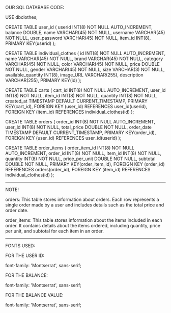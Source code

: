 OUR SQL DATABASE CODE:

USE dbclothes;

CREATE TABLE user_id (
    userid INT(8) NOT NULL AUTO_INCREMENT,
    balance DOUBLE,
    name VARCHAR(45) NOT NULL,
    username VARCHAR(45) NOT NULL,
    user_password VARCHAR(45) NOT NULL,
    item_id INT(8),
    PRIMARY KEY(userid)
);

CREATE TABLE individual_clothes (
    id INT(8) NOT NULL AUTO_INCREMENT,
    name VARCHAR(45) NOT NULL,
    brand VARCHAR(45) NOT NULL,
    category VARCHAR(45) NOT NULL,
    color VARCHAR(45) NOT NULL,
    price DOUBLE NOT NULL,
    gender VARCHAR(45) NOT NULL,
    size VARCHAR(3) NOT NULL,
    available_quantity INT(8),
    image_URL VARCHAR(255),
    description VARCHAR(255),
    PRIMARY KEY(id)
);

CREATE TABLE carts (
    cart_id INT(8) NOT NULL AUTO_INCREMENT,
    user_id INT(8) NOT NULL,
    item_id INT(8) NOT NULL,
    quantity INT(8) NOT NULL,
    created_at TIMESTAMP DEFAULT CURRENT_TIMESTAMP,
    PRIMARY KEY(cart_id),
    FOREIGN KEY (user_id) REFERENCES user_id(userid),
    FOREIGN KEY (item_id) REFERENCES individual_clothes(id)
);

CREATE TABLE orders (
    order_id INT(8) NOT NULL AUTO_INCREMENT,
    user_id INT(8) NOT NULL,
    total_price DOUBLE NOT NULL,
    order_date TIMESTAMP DEFAULT CURRENT_TIMESTAMP,
    PRIMARY KEY(order_id),
    FOREIGN KEY (user_id) REFERENCES user_id(userid)
);

CREATE TABLE order_items (
    order_item_id INT(8) NOT NULL AUTO_INCREMENT,
    order_id INT(8) NOT NULL,
    item_id INT(8) NOT NULL,
    quantity INT(8) NOT NULL,
    price_per_unit DOUBLE NOT NULL,
    subtotal DOUBLE NOT NULL,
    PRIMARY KEY(order_item_id),
    FOREIGN KEY (order_id) REFERENCES orders(order_id),
    FOREIGN KEY (item_id) REFERENCES individual_clothes(id)
);


************************************************
NOTE!

orders: This table stores information about orders. Each row represents a single order made by a user and includes details such as the total price and order date.

order_items: This table stores information about the items included in each order. It contains details about the items ordered, including quantity, price per unit, and subtotal for each item in an order.

************************************************


FONTS USED:
<link rel="preconnect" href="https://fonts.googleapis.com">
<link rel="preconnect" href="https://fonts.gstatic.com" crossorigin>

FOR THE USER ID:
<link href="https://fonts.googleapis.com/css2?family=Montserrat:ital,wght@0,400;1,200&display=swap" rel="stylesheet">
font-family: 'Montserrat', sans-serif;

FOR THE BALANCE:
<link href="https://fonts.googleapis.com/css2?family=Montserrat:ital,wght@0,400;1,200&display=swap" rel="stylesheet">
font-family: 'Montserrat', sans-serif;

FOR THE BALANCE VALUE:
<link href="https://fonts.googleapis.com/css2?family=Montserrat:ital,wght@0,400;1,200&display=swap" rel="stylesheet">
font-family: 'Montserrat', sans-serif;
